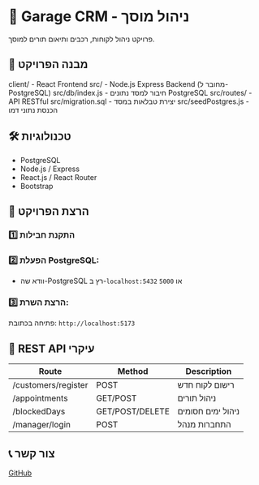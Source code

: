 # 🚗 Garage CRM - ניהול מוסך

פרויקט ניהול לקוחות, רכבים ותיאום תורים למוסך.

## 📂 מבנה הפרויקט
client/ - React Frontend
src/ - Node.js Express Backend (מחובר ל-PostgreSQL)
src/db/index.js - חיבור למסד נתונים PostgreSQL
src/routes/ - API RESTful
src/migration.sql - יצירת טבלאות במסד
src/seedPostgres.js - הכנסת נתוני דמו

## 🛠 טכנולוגיות
- PostgreSQL
- Node.js / Express
- React.js / React Router
- Bootstrap

## 🚀 הרצת הפרויקט
### 1️⃣ התקנת חבילות

### 2️⃣ הפעלת PostgreSQL:
- וודא שה-PostgreSQL רץ ב-`localhost:5432` או `5000`

### 3️⃣ הרצת השרת:
פתיחה בכתובת: `http://localhost:5173`

## 📌 REST API עיקרי
| Route | Method | Description |
|------|--------|------------|
| /customers/register | POST | רישום לקוח חדש |
| /appointments | GET/POST | ניהול תורים |
| /blockedDays | GET/POST/DELETE | ניהול ימים חסומים |
| /manager/login | POST | התחברות מנהל |

## 📞 צור קשר
[GitHub](https://github.com/Yair1185/garage-crm)
